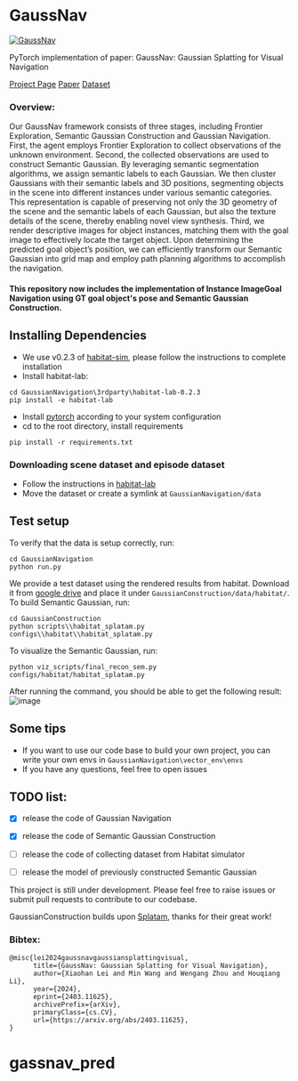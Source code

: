 # GaussNav

[![GaussNav](https://img.youtube.com/vi/FaNMKMDKrkA/maxresdefault.jpg)](https://youtu.be/FaNMKMDKrkA)

PyTorch implementation of paper: GaussNav: Gaussian Splatting for Visual Navigation

[Project Page](https://xiaohanlei.github.io/projects/GaussNav/)  [Paper](https://arxiv.org/abs/2403.11625)  [Dataset](https://drive.google.com/file/d/1zCOSS-F6SFjFbMY-oad2eGb7YdkxWNnY/view?usp=sharing)<br />

### Overview:

Our GaussNav framework consists of three stages, including Frontier Exploration, Semantic Gaussian Construction and Gaussian Navigation. First, the agent employs Frontier Exploration to collect observations of the unknown environment. Second, the collected observations are used to construct Semantic Gaussian. By leveraging semantic segmentation algorithms, we assign semantic labels to each Gaussian. We then cluster Gaussians with their semantic labels and 3D positions, segmenting objects in the scene into different instances under various semantic categories. This representation is capable of preserving not only the 3D geometry of the scene and the semantic labels of each Gaussian, but also the texture details of the scene, thereby enabling novel view synthesis. Third, we render descriptive images for object instances, matching them with the goal image to effectively locate the target object. Upon determining the predicted goal object’s position, we can efficiently transform our Semantic Gaussian into grid map and employ path planning algorithms to accomplish the navigation.

#### This repository now includes the implementation of Instance ImageGoal Navigation using GT goal object's pose and Semantic Gaussian Construction. 

## Installing Dependencies
- We use v0.2.3 of [habitat-sim](https://github.com/facebookresearch/habitat-sim), please follow the instructions to complete installation
- Install habitat-lab:
```
cd GaussianNavigation\3rdparty\habitat-lab-0.2.3
pip install -e habitat-lab
```
- Install [pytorch](https://pytorch.org/) according to your system configuration
- cd to the root directory, install requirements
```
pip install -r requirements.txt
```

### Downloading scene dataset and episode dataset
- Follow the instructions in [habitat-lab](https://github.com/facebookresearch/habitat-lab/blob/main/DATASETS.md)
- Move the dataset or create a symlink at `GaussianNavigation/data`

## Test setup
To verify that the data is setup correctly, run:
```
cd GaussianNavigation
python run.py
```
We provide a test dataset using the rendered results from habitat. Download it from [google drive](https://drive.google.com/file/d/1zCOSS-F6SFjFbMY-oad2eGb7YdkxWNnY/view?usp=sharing) and place it under `GaussianConstruction/data/habitat/`. To build Semantic Gaussian, run:
```
cd GaussianConstruction
python scripts\\habitat_splatam.py configs\\habitat\\habitat_splatam.py
```
To visualize the Semantic Gaussian, run:
```
python viz_scripts/final_recon_sem.py configs/habitat/habitat_splatam.py
```
After running the command, you should be able to get the following result:
![image](https://github.com/user-attachments/assets/a77e7005-1091-46bd-8ff5-751bbf550b9e)


## Some tips
- If you want to use our code base to build your own project, you can write your own envs in `GaussianNavigation\vector_env\envs`
- If you have any questions, feel free to open issues




## TODO list:
- [x] release the code of Gaussian Navigation
- [x] release the code of Semantic Gaussian Construction
- [ ] release the code of collecting dataset from Habitat simulator 
- [ ] release the model of previously constructed Semantic Gaussian


This project is still under development. Please feel free to raise issues or submit pull requests to contribute to our codebase.

GaussianConstruction builds upon [Splatam](https://github.com/spla-tam/SplaTAM), thanks for their great work!

### Bibtex:
```
@misc{lei2024gaussnavgaussiansplattingvisual,
      title={GaussNav: Gaussian Splatting for Visual Navigation}, 
      author={Xiaohan Lei and Min Wang and Wengang Zhou and Houqiang Li},
      year={2024},
      eprint={2403.11625},
      archivePrefix={arXiv},
      primaryClass={cs.CV},
      url={https://arxiv.org/abs/2403.11625}, 
}
```
# gassnav_pred
